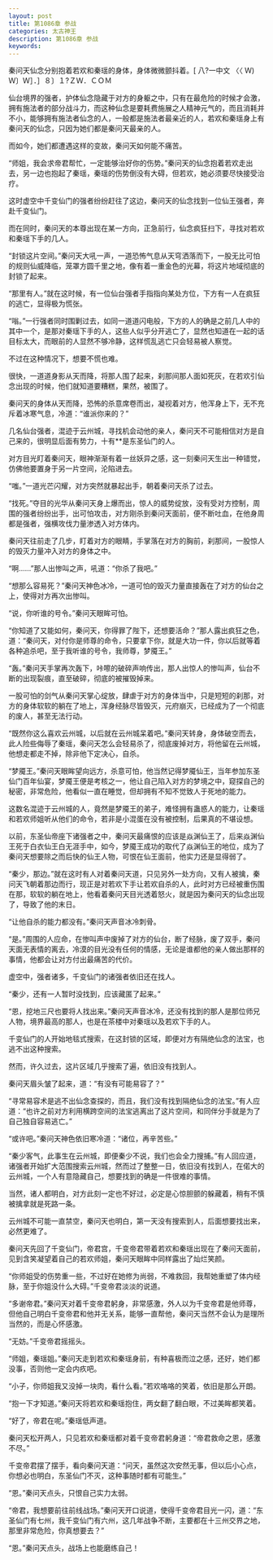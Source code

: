 ```yaml
---
layout: post
title: 第1086章 参战
categories: 太古神王
description: 第1086章 参战
keywords:
---
```


秦问天仙念分别抱着若欢和秦瑶的身体，身体微微颤抖着。[ 八?一中文 〈〈 Ｗ)Ｗ〕Ｗ］．］８〕１?ＺＷ．ＣＯＭ

仙台境界的强者，护体仙念隐藏于对方的身躯之中，只有在最危险的时候才会激，拥有施法者的部分战斗力，而这种仙念是要耗费施展之人精神元气的，而且消耗并不小，能够拥有施法者仙念的人，一般都是施法者最亲近的人，若欢和秦瑶身上有秦问天的仙念，只因为她们都是秦问天最亲的人。

而如今，她们都遭遇这样的变故，秦问天如何能不痛苦。

“师姐，我会求帝君帮忙，一定能够治好你的伤势。”秦问天的仙念抱着若欢走出去，另一边也抱起了秦瑶，秦瑶的伤势倒没有大碍，但若欢，她必须要尽快接受治疗。

这时虚空中千变仙门的强者纷纷赶往了这边，秦问天的仙念找到一位仙王强者，奔赴千变仙门。

而在同时，秦问天的本尊出现在某一方向，正急前行，仙念疯狂扫下，寻找对若欢和秦瑶下手的几人。

“封锁这片空间。”秦问天大吼一声，一道恐怖气息从天穹洒落而下，一股无比可怕的规则仙威降临，笼罩方圆千里之地，像有着一重金色的光幕，将这片地域彻底的封锁了起来。

“那里有人。”就在这时候，有一位仙台强者手指指向某处方位，下方有一人在疯狂的逃亡，显得极为慌张。

“嗡。”一行强者同时围剿过去，如同一道道闪电般，下方的人的确是之前几人中的其中一个，是那对秦瑶下手的人，这些人似乎分开逃亡了，显然也知道在一起的话目标太大，而眼前的人显然不够冷静，这样慌乱逃亡只会轻易被人察觉。

不过在这种情况下，想要不慌也难。

很快，一道道身影从天而降，将那人围了起来，刹那间那人面如死灰，在若欢引仙念出现的时候，他们就知道要糟糕，果然，被围了。

秦问天的身体从天而降，恐怖的杀意席卷而出，凝视着对方，他浑身上下，无不充斥着冰寒气息，冷道：“谁派你来的？”

几名仙台强者，混迹于云州城，寻找机会动他的亲人，秦问天不可能相信对方是自己来的，很明显后面有势力，十有**是东圣仙门的人。

对方目光盯着秦问天，眼神渐渐有着一丝妖异之感，这一刻秦问天生出一种错觉，仿佛他要置身于另一片空间，沦陷进去。

“嗤。”一道光芒闪耀，对方突然就暴起出手，朝着秦问天杀了过去。

“找死。”夺目的光华从秦问天身上爆而出，惊人的威势绽放，没有受对方控制，周围的强者纷纷出手，出可怕攻击，对方刚杀到秦问天面前，便不断吐血，在他身周都是强者，强横攻伐力量渗透入对方体内。

秦问天往前走了几步，盯着对方的眼睛，手掌落在对方的胸前，刹那间，一股惊人的毁灭力量冲入对方的身体之中。

“啊……”那人出惨叫之声，吼道：“你杀了我吧。”

“想那么容易死？”秦问天神色冰冷，一道可怕的毁灭力量直接轰在了对方的仙台之上，使得对方再次出惨叫。

“说，你听谁的号令。”秦问天眼眸可怕。

“你知道了又能如何，秦问天，你得罪了陛下，还想要活命？”那人露出疯狂之色，道：“秦问天，对付你是师尊的命令，只要拿下你，就是大功一件，你以后就等着各种追杀吧，至于我听谁的号令，我师尊，梦魇王。”

“轰。”秦问天手掌再次轰下，咔嚓的破碎声响传出，那人出惊人的惨叫声，仙台不断的出现裂痕，直至破碎，彻底的被摧毁掉来。

一股可怕的剑气从秦问天掌心绽放，肆虐于对方的身体当中，只是短短的刹那，对方的身体软软的躺在了地上，浑身经脉尽皆毁灭，元府崩灭，已经成为了一个彻底的废人，甚至无法行动。

“既然你这么喜欢云州城，以后就在云州城呆着吧。”秦问天转身，身体破空而去，此人险些侮辱了秦瑶，秦问天怎么会轻易杀了，彻底废掉对方，将他留在云州城，他想走都走不掉，除非他下定决心，自杀。

“梦魇王。”秦问天眼眸望向远方，杀意可怕，他当然记得梦魇仙王，当年参加东圣仙门百年仙宴，梦魇王便是考核之一，他让自己陷入对方的梦境之中，窥探自己的秘密，非常危险，他看似一直在睡觉，但却拥有不知不觉致人于死地的能力。

这数名混迹于云州城的人，竟然是梦魇王的弟子，难怪拥有蛊惑人的能力，让秦瑶和若欢师姐听从他们的命令，若非是小混蛋在没有被控制，后果真的不堪设想。

以前，东圣仙帝座下诸强者之中，秦问天最痛恨的应该是焱渊仙王了，后来焱渊仙王死于白衣仙王白无涯手中，如今，梦魇王成功的取代了焱渊仙王的地位，成为了秦问天想要除之而后快的仙王人物，可恨在仙王面前，他实力还是显得弱了。

“秦少，那边。”就在这时有人对着秦问天道，只见另外一处方向，又有人被擒，秦问天飞朝着那边而行，现正是对若欢下手让若欢自杀的人，此时对方已经被重伤围在那，软软的躺在地上，他看着秦问天目光透着怒火，就是因为秦问天的仙念出现了，导致了他的末日。

“让他自杀的能力都没有。”秦问天声音冰冷刺骨。

“是。”周围的人应命，在惨叫声中废掉了对方的仙台，断了经脉，废了双手，秦问天面无表情的离去，冷漠的目光没有任何的情感，无论是谁都他的亲人做出那样的事情，他都会让对方付出最痛苦的代价。

虚空中，强者诸多，千变仙门的诸强者依旧还在找人。

“秦少，还有一人暂时没找到，应该藏匿了起来。”

“恩，挖地三尺也要将人找出来。”秦问天声音冰冷，还没有找到的那人是那位师兄人物，境界最高的那人，也是在茶楼中对秦瑶以及若欢下手的人。

千变仙门的人开始地毯式搜索，在这封锁的区域，即便对方有隔绝仙念的法宝，也逃不出这种搜索。

然而，许久过去，这片区域几乎搜索了遍，依旧没有找到人。

秦问天眉头皱了起来，道：“有没有可能易容了？”

“寻常易容术是逃不出仙念查探的，而且，我们没有找到隔绝仙念的法宝。”有人应道：“也许之前对方利用横跨空间的法宝逃离出了这片空间，和同伴分手就是为了自己独自容易逃亡。”

“或许吧。”秦问天神色依旧寒冷道：“诸位，再辛苦些。”

“秦少客气，此事生在云州城，即便秦少不说，我们也会全力搜捕。”有人回应道，诸强者开始扩大范围搜索云州城，然而过了整整一日，依旧没有找到人，在偌大的云州城，一个人有意隐藏自己，想要找到的确是一件很难的事情。

当然，诸人都明白，对方此刻一定也不好过，必定是心惊胆颤的躲藏着，稍有不慎被擒拿就是死路一条。

云州城不可能一直禁空，秦问天也明白，第一天没有搜索到人，后面想要找出来，必然更难了。

秦问天先回了千变仙门，帝君宫，千变帝君带着若欢和秦瑶出现在了秦问天面前，见到含笑凝望着自己的若欢师姐，秦问天眼眸中同样露出了灿烂笑颜。

“你师姐受的伤势重一些，不过好在她修为尚弱，不难救回，我帮她重塑了体内经脉，至于你姐没什么大碍。”千变帝君淡淡的说道。

“多谢帝君。”秦问天对着千变帝君躬身，非常感激，外人以为千变帝君是他师尊，但他自己明白千变帝君和他并无关系，能够一直帮他，秦问天当然不会认为是理所当然的，而是心怀感激。

“无妨。”千变帝君摇摇头。

“师姐，秦瑶姐。”秦问天走到若欢和秦瑶身前，有种喜极而泣之感，还好，她们都没事，否则他一定会内疚吧。

“小子，你师姐我又没掉一块肉，看什么看。”若欢咯咯的笑着，依旧是那么开朗。

“抱一下才知道。”秦问天将若欢和秦瑶抱住，两女翻了翻白眼，不过美眸都笑着。

“好了，帝君在呢。”秦瑶低声道。

秦问天松开两人，只见若欢和秦瑶都对着千变帝君躬身道：“帝君救命之恩，感激不尽。”

千变帝君摆了摆手，看向秦问天道：“问天，虽然这次安然无事，但以后小心点，你想必也明白，东圣仙门不灭，这种事随时都有可能生。”

“恩。”秦问天点头，只恨自己实力太弱。

“帝君，我想要前往前线战场。”秦问天开口说道，使得千变帝君目光一闪，道：“东圣仙门有七州，我千变仙门有六州，这几年战争不断，主要都在十三州交界之地，那里非常危险，你真想要去？”

“恩。”秦问天点头，战场上也能磨练自己！
